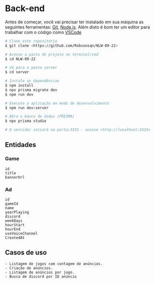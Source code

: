 # Back-end

Antes de começar, você vai precisar ter instalado em sua máquina as seguintes ferramentas:
[Git](https://git-scm.com), [Node.js](https://nodejs.org/en/). 
Além disto é bom ter um editor para trabalhar com o código como 
[VSCode](https://code.visualstudio.com/)

```bash
# Clone este repositório
$ git clone <https://github.com/Robsonsqn/NLW-09-22>

# Acesse a pasta do projeto no terminal/cmd
$ cd NLW-09-22

# Vá para a pasta server
$ cd server

# Instale as dependências
$ npm install
$ npx prisma migrate dev
$ npm run dev

# Execute a aplicação em modo de desenvolvimento
$ npm run dev:server

# Abra o banco de dados (PRISMA)
$ npx prisma studio

# O servidor inciará na porta:3333 - acesse <http://localhost:3333>
```

## Entidades

### Game

    id
    title
    bannerUrl

### Ad

    id
    gameId
    name
    yearPlaying
    discord
    weekDays
    hourStart
    hourEnd
    useVoiceChannel
    CreatedAt

## Casos de uso

    - Listagem de jogos com contagem de anúncios.
    - Criação de anúncios.
    - Listagem de anúncios por jogo.
    - Busca de discord por ID anúncio
